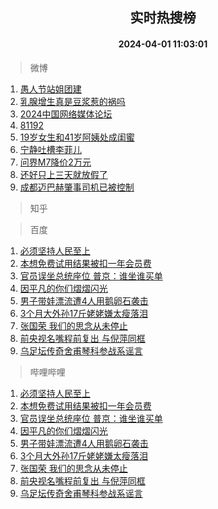 <div align="center"><h2>实时热搜榜</h2><h4>2024-04-01 11:03:01</h4></div>

> 微博  

1. [愚人节站姐团建](https://s.weibo.com/weibo?q=%23%E6%84%9A%E4%BA%BA%E8%8A%82%E7%AB%99%E5%A7%90%E5%9B%A2%E5%BB%BA%23&t=31&band_rank=1&Refer=top)<br />
2. [乳腺增生真是豆浆惹的祸吗](https://s.weibo.com/weibo?q=%23%E4%B9%B3%E8%85%BA%E5%A2%9E%E7%94%9F%E7%9C%9F%E6%98%AF%E8%B1%86%E6%B5%86%E6%83%B9%E7%9A%84%E7%A5%B8%E5%90%97%23&t=31&band_rank=2&Refer=top)<br />
3. [2024中国网络媒体论坛](https://s.weibo.com/weibo?q=%232024%E4%B8%AD%E5%9B%BD%E7%BD%91%E7%BB%9C%E5%AA%92%E4%BD%93%E8%AE%BA%E5%9D%9B%23&t=31&band_rank=3&Refer=top)<br />
4. [81192](https://s.weibo.com/weibo?q=81192&t=31&band_rank=4&Refer=top)<br />
5. [19岁女生和41岁阿姨处成闺蜜](https://s.weibo.com/weibo?q=%2319%E5%B2%81%E5%A5%B3%E7%94%9F%E5%92%8C41%E5%B2%81%E9%98%BF%E5%A7%A8%E5%A4%84%E6%88%90%E9%97%BA%E8%9C%9C%23&t=31&band_rank=5&Refer=top)<br />
6. [宁静吐槽李菲儿](https://s.weibo.com/weibo?q=%E5%AE%81%E9%9D%99%E5%90%90%E6%A7%BD%E6%9D%8E%E8%8F%B2%E5%84%BF&t=31&band_rank=6&Refer=top)<br />
7. [问界M7降价2万元](https://s.weibo.com/weibo?q=%23%E9%97%AE%E7%95%8CM7%E9%99%8D%E4%BB%B72%E4%B8%87%E5%85%83%23&t=31&band_rank=7&Refer=top)<br />
8. [还好只上三天就放假了](https://s.weibo.com/weibo?q=%23%E8%BF%98%E5%A5%BD%E5%8F%AA%E4%B8%8A%E4%B8%89%E5%A4%A9%E5%B0%B1%E6%94%BE%E5%81%87%E4%BA%86%23&t=31&band_rank=8&Refer=top)<br />
9. [成都迈巴赫肇事司机已被控制](https://s.weibo.com/weibo?q=%23%E6%88%90%E9%83%BD%E8%BF%88%E5%B7%B4%E8%B5%AB%E8%82%87%E4%BA%8B%E5%8F%B8%E6%9C%BA%E5%B7%B2%E8%A2%AB%E6%8E%A7%E5%88%B6%23&t=31&band_rank=9&Refer=top)<br />

> 知乎  


> 百度  

1. [必须坚持人民至上](https://www.baidu.com/s?wd=%E5%BF%85%E9%A1%BB%E5%9D%9A%E6%8C%81%E4%BA%BA%E6%B0%91%E8%87%B3%E4%B8%8A&sa=fyb_news&rsv_dl=fyb_news)<br />
2. [本想免费试用结果被扣一年会员费](https://www.baidu.com/s?wd=%E6%9C%AC%E6%83%B3%E5%85%8D%E8%B4%B9%E8%AF%95%E7%94%A8%E7%BB%93%E6%9E%9C%E8%A2%AB%E6%89%A3%E4%B8%80%E5%B9%B4%E4%BC%9A%E5%91%98%E8%B4%B9&sa=fyb_news&rsv_dl=fyb_news)<br />
3. [官员误坐总统座位 普京：谁坐谁买单](https://www.baidu.com/s?wd=%E5%AE%98%E5%91%98%E8%AF%AF%E5%9D%90%E6%80%BB%E7%BB%9F%E5%BA%A7%E4%BD%8D+%E6%99%AE%E4%BA%AC%EF%BC%9A%E8%B0%81%E5%9D%90%E8%B0%81%E4%B9%B0%E5%8D%95&sa=fyb_news&rsv_dl=fyb_news)<br />
4. [因平凡的你们熠熠闪光](https://www.baidu.com/s?wd=%E5%9B%A0%E5%B9%B3%E5%87%A1%E7%9A%84%E4%BD%A0%E4%BB%AC%E7%86%A0%E7%86%A0%E9%97%AA%E5%85%89&sa=fyb_news&rsv_dl=fyb_news)<br />
5. [男子带娃漂流遭4人用鹅卵石袭击](https://www.baidu.com/s?wd=%E7%94%B7%E5%AD%90%E5%B8%A6%E5%A8%83%E6%BC%82%E6%B5%81%E9%81%AD4%E4%BA%BA%E7%94%A8%E9%B9%85%E5%8D%B5%E7%9F%B3%E8%A2%AD%E5%87%BB&sa=fyb_news&rsv_dl=fyb_news)<br />
6. [3个月大外孙17斤姥姥嫌太瘦落泪](https://www.baidu.com/s?wd=3%E4%B8%AA%E6%9C%88%E5%A4%A7%E5%A4%96%E5%AD%9917%E6%96%A4%E5%A7%A5%E5%A7%A5%E5%AB%8C%E5%A4%AA%E7%98%A6%E8%90%BD%E6%B3%AA&sa=fyb_news&rsv_dl=fyb_news)<br />
7. [张国荣 我们的思念从未停止](https://www.baidu.com/s?wd=%E5%BC%A0%E5%9B%BD%E8%8D%A3+%E6%88%91%E4%BB%AC%E7%9A%84%E6%80%9D%E5%BF%B5%E4%BB%8E%E6%9C%AA%E5%81%9C%E6%AD%A2&sa=fyb_news&rsv_dl=fyb_news)<br />
8. [前央视名嘴程前复出 与倪萍同框](https://www.baidu.com/s?wd=%E5%89%8D%E5%A4%AE%E8%A7%86%E5%90%8D%E5%98%B4%E7%A8%8B%E5%89%8D%E5%A4%8D%E5%87%BA+%E4%B8%8E%E5%80%AA%E8%90%8D%E5%90%8C%E6%A1%86&sa=fyb_news&rsv_dl=fyb_news)<br />
9. [乌足坛传奇舍甫琴科参战系谣言](https://www.baidu.com/s?wd=%E4%B9%8C%E8%B6%B3%E5%9D%9B%E4%BC%A0%E5%A5%87%E8%88%8D%E7%94%AB%E7%90%B4%E7%A7%91%E5%8F%82%E6%88%98%E7%B3%BB%E8%B0%A3%E8%A8%80&sa=fyb_news&rsv_dl=fyb_news)<br />

> 哔哩哔哩  

1. [必须坚持人民至上](https://www.baidu.com/s?wd=%E5%BF%85%E9%A1%BB%E5%9D%9A%E6%8C%81%E4%BA%BA%E6%B0%91%E8%87%B3%E4%B8%8A&sa=fyb_news&rsv_dl=fyb_news)<br />
2. [本想免费试用结果被扣一年会员费](https://www.baidu.com/s?wd=%E6%9C%AC%E6%83%B3%E5%85%8D%E8%B4%B9%E8%AF%95%E7%94%A8%E7%BB%93%E6%9E%9C%E8%A2%AB%E6%89%A3%E4%B8%80%E5%B9%B4%E4%BC%9A%E5%91%98%E8%B4%B9&sa=fyb_news&rsv_dl=fyb_news)<br />
3. [官员误坐总统座位 普京：谁坐谁买单](https://www.baidu.com/s?wd=%E5%AE%98%E5%91%98%E8%AF%AF%E5%9D%90%E6%80%BB%E7%BB%9F%E5%BA%A7%E4%BD%8D+%E6%99%AE%E4%BA%AC%EF%BC%9A%E8%B0%81%E5%9D%90%E8%B0%81%E4%B9%B0%E5%8D%95&sa=fyb_news&rsv_dl=fyb_news)<br />
4. [因平凡的你们熠熠闪光](https://www.baidu.com/s?wd=%E5%9B%A0%E5%B9%B3%E5%87%A1%E7%9A%84%E4%BD%A0%E4%BB%AC%E7%86%A0%E7%86%A0%E9%97%AA%E5%85%89&sa=fyb_news&rsv_dl=fyb_news)<br />
5. [男子带娃漂流遭4人用鹅卵石袭击](https://www.baidu.com/s?wd=%E7%94%B7%E5%AD%90%E5%B8%A6%E5%A8%83%E6%BC%82%E6%B5%81%E9%81%AD4%E4%BA%BA%E7%94%A8%E9%B9%85%E5%8D%B5%E7%9F%B3%E8%A2%AD%E5%87%BB&sa=fyb_news&rsv_dl=fyb_news)<br />
6. [3个月大外孙17斤姥姥嫌太瘦落泪](https://www.baidu.com/s?wd=3%E4%B8%AA%E6%9C%88%E5%A4%A7%E5%A4%96%E5%AD%9917%E6%96%A4%E5%A7%A5%E5%A7%A5%E5%AB%8C%E5%A4%AA%E7%98%A6%E8%90%BD%E6%B3%AA&sa=fyb_news&rsv_dl=fyb_news)<br />
7. [张国荣 我们的思念从未停止](https://www.baidu.com/s?wd=%E5%BC%A0%E5%9B%BD%E8%8D%A3+%E6%88%91%E4%BB%AC%E7%9A%84%E6%80%9D%E5%BF%B5%E4%BB%8E%E6%9C%AA%E5%81%9C%E6%AD%A2&sa=fyb_news&rsv_dl=fyb_news)<br />
8. [前央视名嘴程前复出 与倪萍同框](https://www.baidu.com/s?wd=%E5%89%8D%E5%A4%AE%E8%A7%86%E5%90%8D%E5%98%B4%E7%A8%8B%E5%89%8D%E5%A4%8D%E5%87%BA+%E4%B8%8E%E5%80%AA%E8%90%8D%E5%90%8C%E6%A1%86&sa=fyb_news&rsv_dl=fyb_news)<br />
9. [乌足坛传奇舍甫琴科参战系谣言](https://www.baidu.com/s?wd=%E4%B9%8C%E8%B6%B3%E5%9D%9B%E4%BC%A0%E5%A5%87%E8%88%8D%E7%94%AB%E7%90%B4%E7%A7%91%E5%8F%82%E6%88%98%E7%B3%BB%E8%B0%A3%E8%A8%80&sa=fyb_news&rsv_dl=fyb_news)<br />
